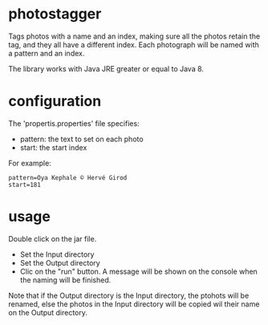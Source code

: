# photostagger
Tags photos with a name and an index, making sure all the photos retain the tag, and they all have a different index. Each photograph will be named with a pattern and an index.

The library works with Java JRE greater or equal to Java 8.

# configuration
The 'propertis.properties' file specifies:
- pattern: the text to set on each photo
- start: the start index

For example:
```
pattern=Oya Kephale © Hervé Girod
start=181
```

# usage
Double click on the jar file.
- Set the Input directory
- Set the Output directory
- Clic on the "run" button. A message will be shown on the console when the naming will be finished.

Note that if the Output directory is the Input directory, the ptohots will be renamed, else the photos in the Input directory will be copied wil their name on the Output directory.
